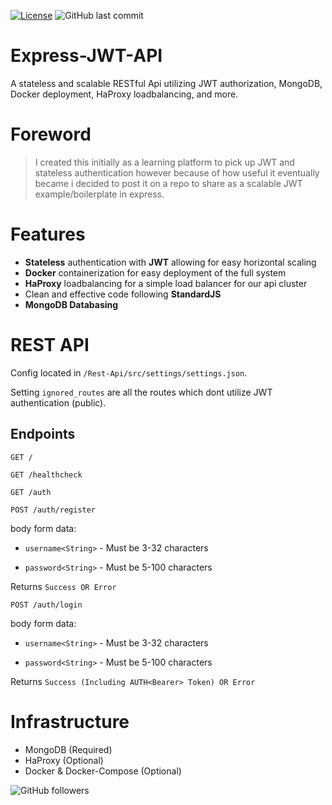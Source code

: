  [![License](https://img.shields.io/badge/license-MIT-green)](https://github.com/JamesPielstickerPortfolio/Express-JWT-API/blob/master/LICENSE.md) 
 ![GitHub last commit](https://img.shields.io/github/last-commit/JamesPielstickerPortfolio/Express-JWT-API)

# Express-JWT-API

A stateless and scalable RESTful Api utilizing JWT authorization, MongoDB, Docker deployment, HaProxy loadbalancing, and more.

# Foreword

> I created this initially as a learning platform to pick up JWT and stateless authentication however because of how useful it eventually became i decided to post it on a repo to share as a scalable JWT example/boilerplate in express.

# Features

- **Stateless** authentication with **JWT** allowing for easy horizontal scaling
- **Docker** containerization for easy deployment of the full system
- **HaProxy** loadbalancing for a simple load balancer for our api cluster
- Clean and effective code following **StandardJS**
- **MongoDB Databasing**

# REST API
Config located in `/Rest-Api/src/settings/settings.json`.

Setting `ignored_routes` are all the routes which dont utilize JWT authentication (public).
  
## Endpoints

`GET /`
  
`GET /healthcheck`

`GET /auth`

`POST /auth/register`

body form data:

-  `username<String>` - Must be 3-32 characters

-  `password<String>` - Must be 5-100 characters

Returns `Success OR Error`

`POST /auth/login`

body form data:

-  `username<String>` - Must be 3-32 characters

-  `password<String>` - Must be 5-100 characters

Returns `Success (Including AUTH<Bearer> Token) OR Error`


# Infrastructure

- MongoDB (Required)
- HaProxy (Optional)
- Docker & Docker-Compose (Optional)

![GitHub followers](https://img.shields.io/github/followers/gagepielsticker?style=social)
